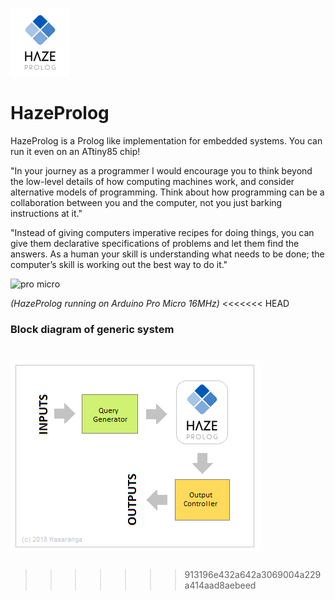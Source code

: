 ![Logo](logo.png)

# HazeProlog



HazeProlog
 is a Prolog like implementation for embedded systems. You can run it even on an ATtiny85 chip!

"In your journey as a programmer I would encourage you to think beyond the low-level details of how computing machines work, and consider alternative models of programming. Think about how programming can be a collaboration between you and the computer, not you just barking instructions at it."

"Instead of giving computers imperative recipes for doing things, you can give them declarative specifications of problems and let them find the answers. As a human your skill is understanding what needs to be done; the computer’s skill is working out the best way to do it."


![pro micro](pro_micro.gif)

*(HazeProlog running on Arduino Pro Micro 16MHz)*
<<<<<<< HEAD

### Block diagram of generic system

![diagram](block_diagram.png)
=======
>>>>>>> 913196e432a642a3069004a229a414aad8aebeed
